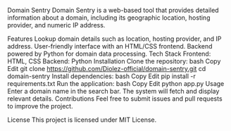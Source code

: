Domain Sentry
Domain Sentry is a web-based tool that provides detailed information about a domain, including its geographic location, hosting provider, and numeric IP address.

Features
Lookup domain details such as location, hosting provider, and IP address.
User-friendly interface with an HTML/CSS frontend.
Backend powered by Python for domain data processing.
Tech Stack
Frontend: HTML, CSS
Backend: Python
Installation
Clone the repository:
bash
Copy
Edit
git clone https://github.com/Diolez-official/domain-sentry.git
cd domain-sentry
Install dependencies:
bash
Copy
Edit
pip install -r requirements.txt
Run the application:
bash
Copy
Edit
python app.py
Usage
Enter a domain name in the search bar.
The system will fetch and display relevant details.
Contributions
Feel free to submit issues and pull requests to improve the project.

License
This project is licensed under MIT License.

